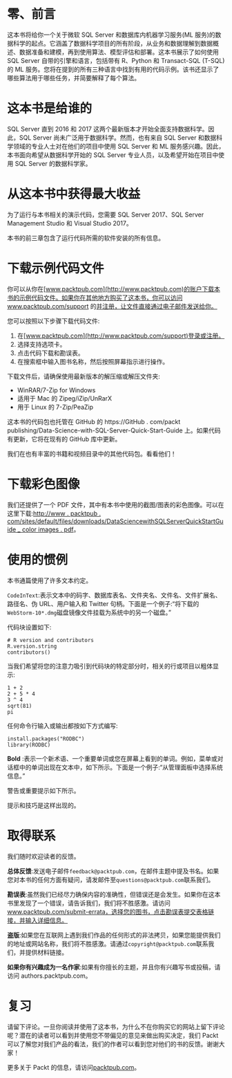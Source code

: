 

# 零、前言

这本书将给你一个关于微软 SQL Server 和数据库内机器学习服务(ML 服务)的数据科学的起点。它涵盖了数据科学项目的所有阶段，从业务和数据理解到数据概述、数据准备和建模，再到使用算法、模型评估和部署。这本书展示了如何使用 SQL Server 自带的引擎和语言，包括带有 R、Python 和 Transact-SQL (T-SQL)的 ML 服务。您将在提到的所有三种语言中找到有用的代码示例。该书还显示了哪些算法用于哪些任务，并简要解释了每个算法。



# 这本书是给谁的

SQL Server 直到 2016 和 2017 这两个最新版本才开始全面支持数据科学。因此，SQL Server 尚未广泛用于数据科学。然而，也有来自 SQL Server 和数据科学领域的专业人士对在他们的项目中使用 SQL Server 和 ML 服务感兴趣。因此，本书面向希望从数据科学开始的 SQL Server 专业人员，以及希望开始在项目中使用 SQL Server 的数据科学家。



# 从这本书中获得最大收益

为了运行与本书相关的演示代码，您需要 SQL Server 2017、SQL Server Management Studio 和 Visual Studio 2017。

本书的前三章包含了运行代码所需的软件安装的所有信息。



# 下载示例代码文件

你可以从你在[www.packtpub.com](http://www.packtpub.com)的账户下载本书的示例代码文件。如果你在其他地方购买了这本书，你可以访问 www.packtpub.com/support 的[并注册，让文件直接通过电子邮件发送给你。](http://www.packtpub.com/support)

您可以按照以下步骤下载代码文件:

1.  在[www.packtpub.com](http://www.packtpub.com/support)登录或注册。
2.  选择支持选项卡。
3.  点击代码下载和勘误表。
4.  在搜索框中输入图书名称，然后按照屏幕指示进行操作。

下载文件后，请确保使用最新版本的解压缩或解压文件夹:

*   WinRAR/7-Zip for Windows
*   适用于 Mac 的 Zipeg/iZip/UnRarX
*   用于 Linux 的 7-Zip/PeaZip

这本书的代码包也托管在 GitHub 的 https://GitHub . com/packt publishing/Data-Science-with-SQL-Server-Quick-Start-Guide 上。如果代码有更新，它将在现有的 GitHub 库中更新。

我们在也有丰富的书籍和视频目录中的其他代码包。看看他们！



# 下载彩色图像

我们还提供了一个 PDF 文件，其中有本书中使用的截图/图表的彩色图像。可以在这里下载:[http://www . packtpub . com/sites/default/files/downloads/DataSciencewithSQLServerQuickStartGuide _ color images . pdf](http://www.packtpub.com/sites/default/files/downloads/DataSciencewithSQLServerQuickStartGuide_ColorImages.pdf)。



# 使用的惯例

本书通篇使用了许多文本约定。

`CodeInText`:表示文本中的码字、数据库表名、文件夹名、文件名、文件扩展名、路径名、伪 URL、用户输入和 Twitter 句柄。下面是一个例子:“将下载的`WebStorm-10*.dmg`磁盘镜像文件挂载为系统中的另一个磁盘。”

代码块设置如下:

```
# R version and contributors
R.version.string
contributors()
```

当我们希望将您的注意力吸引到代码块的特定部分时，相关的行或项目以粗体显示:

```
1 + 2
2 + 5 * 4
3 ^ 4
sqrt(81)
pi
```

任何命令行输入或输出都按如下方式编写:

```
install.packages("RODBC")
library(RODBC)
```

**Bold** :表示一个新术语、一个重要单词或您在屏幕上看到的单词。例如，菜单或对话框中的单词出现在文本中，如下所示。下面是一个例子:“从管理面板中选择系统信息。”

警告或重要提示如下所示。

提示和技巧是这样出现的。



# 取得联系

我们随时欢迎读者的反馈。

**总体反馈**:发送电子邮件`feedback@packtpub.com`，在邮件主题中提及书名。如果您对本书的任何方面有疑问，请发邮件至`questions@packtpub.com`联系我们。

**勘误表**:虽然我们已经尽力确保内容的准确性，但错误还是会发生。如果你在这本书里发现了一个错误，请告诉我们，我们将不胜感激。请访问 www.packtpub.com/submit-errata，选择您的图书，点击勘误表提交表格链接，并输入详细信息。

**盗版**:如果您在互联网上遇到我们作品的任何形式的非法拷贝，如果您能提供我们的地址或网站名称，我们将不胜感激。请通过`copyright@packtpub.com`联系我们，并提供材料链接。

**如果你有兴趣成为一名作家**:如果有你擅长的主题，并且你有兴趣写书或投稿，请访问 authors.packtpub.com。



# 复习

请留下评论。一旦你阅读并使用了这本书，为什么不在你购买它的网站上留下评论呢？潜在的读者可以看到并使用您不带偏见的意见来做出购买决定，我们 Packt 可以了解您对我们产品的看法，我们的作者可以看到您对他们的书的反馈。谢谢大家！

更多关于 Packt 的信息，请访问[packtpub.com](https://www.packtpub.com/)。